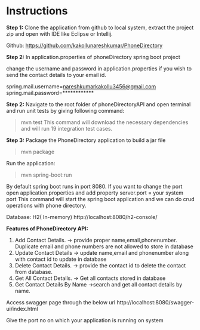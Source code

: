 # Instructions

**Step 1:**
Clone the application from github to local system, extract the project zip and open with IDE like Eclipse or Intellij.

Github: https://github.com/kakollunareshkumar/PhoneDirectory

**Step 2:**
In application.properties of phoneDirectory spring boot project

change the username and password in application.properties if you wish to send the contact details to your email id.

spring.mail.username=nareshkumarkakollu3456@gmail.com
spring.mail.password=************

**Step 2:**
Navigate to the root folder of phoneDirectoryAPI and open terminal and run unit tests by giving following command:
>mvn test
This command will download the  necessary dependencies and  will run 19 integration test cases.



**Step 3:**
Package the PhoneDirectory application to build a jar file
>mvn  package

Run the application:
>mvn spring-boot:run

By default spring boot runs in port 8080. If you want to change the port open application.properties and add property server.port = your system port
This command will start the spring boot application and we can do crud operations with phone directory.

Database: H2( In-memory)
http://localhost:8080/h2-console/

**Features of PhoneDirectory API:**
1. Add Contact Details.  -> provide proper name,email,phonenumber. Duplicate email and phone numbers are not allowed to store in database  
2. Update Contact Details -> update name,email and phonenumber along with contact  id to update in database
3. Delete Contact Details.  -> provide the contact id to delete the contact from database.
4. Get All Contact Details. -> Get all contacts stored in database
5. Get Contact Details By Name ->search and get all contact details by name.
   
Access swagger page through the below url
http://localhost:8080/swagger-ui/index.html

Give the port no on which your application is running on system
